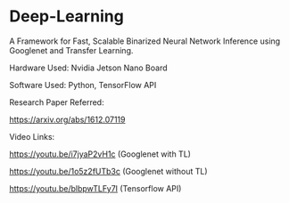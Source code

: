 # Deep-Learning
A Framework for Fast, Scalable Binarized Neural Network Inference using Googlenet and Transfer Learning.

Hardware Used:
Nvidia Jetson Nano Board

Software Used:
Python, 
TensorFlow API

Research Paper Referred: 

https://arxiv.org/abs/1612.07119

Video Links:

https://youtu.be/i7jyaP2vH1c    (Googlenet with TL)

https://youtu.be/1o5z2fUTb3c    (Googlenet without TL)	

https://youtu.be/blbpwTLFy7I    (Tensorflow API)

